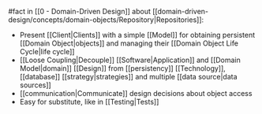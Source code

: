 #fact in [[0 - Domain-Driven Design]] about [[domain-driven-design/concepts/domain-objects/Repository|Repositories]]:

- Present [[Client|Clients]] with a simple [[Model]] for obtaining persistent [[Domain Object|objects]] and managing their [[Domain Object Life Cycle|life cycle]]
- [[Loose Coupling|Decouple]] [[Software|Application]] and [[Domain Model|domain]] [[Design]] from [[persistency]] [[Technology]], [[database]] [[strategy|strategies]] and multiple [[data source|data sources]]
- [[communication|Communicate]] design decisions about object access
- Easy for substitute, like in [[Testing|Tests]]